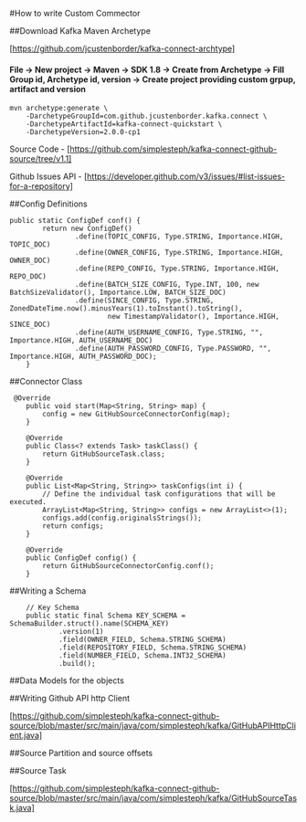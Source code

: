 #How to write Custom Commector

##Download Kafka Maven Archetype

[https://github.com/jcustenborder/kafka-connect-archtype]

#### File -> New project -> Maven -> SDK 1.8 -> Create from Archetype -> Fill Group id, Archetype id, version -> Create project providing custom grpup, artifact and version

```
mvn archetype:generate \
    -DarchetypeGroupId=com.github.jcustenborder.kafka.connect \
    -DarchetypeArtifactId=kafka-connect-quickstart \
    -DarchetypeVersion=2.0.0-cp1
```

Source Code - [https://github.com/simplesteph/kafka-connect-github-source/tree/v1.1]

Github Issues API - [https://developer.github.com/v3/issues/#list-issues-for-a-repository]

##Config Definitions

```
public static ConfigDef conf() {
        return new ConfigDef()
                .define(TOPIC_CONFIG, Type.STRING, Importance.HIGH, TOPIC_DOC)
                .define(OWNER_CONFIG, Type.STRING, Importance.HIGH, OWNER_DOC)
                .define(REPO_CONFIG, Type.STRING, Importance.HIGH, REPO_DOC)
                .define(BATCH_SIZE_CONFIG, Type.INT, 100, new BatchSizeValidator(), Importance.LOW, BATCH_SIZE_DOC)
                .define(SINCE_CONFIG, Type.STRING, ZonedDateTime.now().minusYears(1).toInstant().toString(),
                        new TimestampValidator(), Importance.HIGH, SINCE_DOC)
                .define(AUTH_USERNAME_CONFIG, Type.STRING, "", Importance.HIGH, AUTH_USERNAME_DOC)
                .define(AUTH_PASSWORD_CONFIG, Type.PASSWORD, "", Importance.HIGH, AUTH_PASSWORD_DOC);
    }

```

##Connector Class

```
 @Override
    public void start(Map<String, String> map) {
        config = new GitHubSourceConnectorConfig(map);
    }

    @Override
    public Class<? extends Task> taskClass() {
        return GitHubSourceTask.class;
    }

    @Override
    public List<Map<String, String>> taskConfigs(int i) {
        // Define the individual task configurations that will be executed.
        ArrayList<Map<String, String>> configs = new ArrayList<>(1);
        configs.add(config.originalsStrings());
        return configs;
    }

    @Override
    public ConfigDef config() {
        return GitHubSourceConnectorConfig.conf();
    }

```

##Writing a Schema

```
    // Key Schema
    public static final Schema KEY_SCHEMA = SchemaBuilder.struct().name(SCHEMA_KEY)
            .version(1)
            .field(OWNER_FIELD, Schema.STRING_SCHEMA)
            .field(REPOSITORY_FIELD, Schema.STRING_SCHEMA)
            .field(NUMBER_FIELD, Schema.INT32_SCHEMA)
            .build();
```

##Data Models for the objects

##Writing Github API http Client

[https://github.com/simplesteph/kafka-connect-github-source/blob/master/src/main/java/com/simplesteph/kafka/GitHubAPIHttpClient.java]

##Source Partition and source offsets

##Source Task

[https://github.com/simplesteph/kafka-connect-github-source/blob/master/src/main/java/com/simplesteph/kafka/GitHubSourceTask.java]